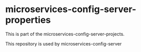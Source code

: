 # microservices-config-server-properties

This is part of the microservices-config-server-projects.

This repository is used by microservices-config-server
